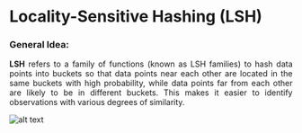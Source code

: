 # Locality-Sensitive Hashing (LSH)

### General Idea:
<div align="justify"><b>LSH</b> refers to a family of functions (known as LSH families) to hash data points into buckets so that data points near each other are located in the same buckets with high probability, while data points far from each other are likely to be in different buckets. This makes it easier to identify observations with various degrees of similarity.

![alt text]([image.jpg](https://github.com/Ali-HZN/LSH_Mining-Massive-Datasets/blob/main/images/img_1.png))
